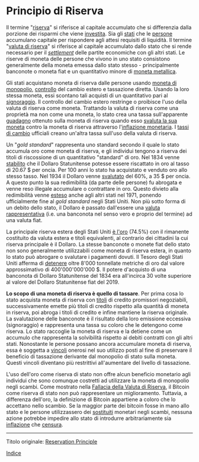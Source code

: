# Principio di Riserva



Il termine "[riserva](ch098-reserve-definition.md)" si riferisce al capitale accumulato che si differenzia dalla porzione dei risparmi che viene [investita](ch101-glossary.md#dare-in-prestito---investire). Sia gli [stati](ch101-glossary.md#stato) che le [persone](ch101-glossary.md#persona) accumulano capitale per rispondere agli attesi requisiti di liquidità. Il termine "[valuta di riserva](https://it.wikipedia.org/wiki/Valuta_di_riserva)" si riferisce al capitale accumulato dallo stato che si rende necessario per il [_settlement_](https://en.wikipedia.org/wiki/Settlement_(finance)) delle partite economiche con gli altri stati. Le riserve di moneta delle persone che vivono in uno stato consistono generalmente della moneta emessa dallo stato stesso - principalmente banconote o moneta fiat e un quantitativo minore di [moneta metallica](https://it.wikipedia.org/wiki/Moneta_merce). 

Gli stati acquistano moneta di riserva dalle persone usando [moneta di monopolio](ch005-money-taxonomy.md), [controllo](https://en.wikipedia.org/wiki/Foreign_exchange_controls) del cambio estero e tassazione diretta. Usando la loro stessa moneta, essi scontano tali acquisti di un  quantitativo pari al [signoraggio](https://it.wikipedia.org/wiki/Signoraggio). Il controllo del cambio estero restringe o proibisce l'uso della valuta di riserva come moneta. Trattando la valuta di riserva come una proprietà ma non come una moneta, lo stato crea una tassa sull'apparente [guadagno](https://www.investopedia.com/articles/personal-finance/081616/understanding-taxes-physical-goldsilver-investments.asp) ottenuto sulla moneta di riserva quando esso [svaluta la sua moneta](https://en.wikipedia.org/wiki/Inflation) contro la moneta di riserva attraverso l'[inflazione monetaria](https://en.wikipedia.org/wiki/Monetary_inflation). I [tassi di cambio](https://en.wikipedia.org/wiki/Exchange_rate#Parallel_exchange_rate) ufficiali creano un'altra tassa sull'uso della valuta di riserva.

Un "_gold standard_" rappresenta uno standard secondo il quale lo stato accumula oro come moneta di riserva, e gli individui tengono a riserva dei titoli di riscossione di un quantitativo "standard" di oro. Nel 1834 venne [stabilito](https://en.wikipedia.org/wiki/Coinage_Act_of_1834) che il Dollaro Statunitense potesse essere riscattato in oro al tasso di 20.67 $ per oncia. Per 100 anni lo stato ha acquistato e venduto oro allo stesso tasso. Nel 1934 il Dollaro venne [svalutato](https://en.wikipedia.org/wiki/Gold_Reserve_Act) del 60%, a 35 $ per oncia. A questo punto la sua redimibilità (da parte delle persone) fu abrogata e venne reso illegale accumulare o contrattare in oro. Questo divieto alla redimibilità venne [esteso](https://en.wikipedia.org/wiki/Nixon_shock) anche agli altri stati nel 1971, ponendo ufficialmente fine al _gold standard_ negli Stati Uniti. Non più sotto forma di un debito dello stato, il Dollaro è passato dall'essere una [valuta rappresentativa](https://en.wikipedia.org/wiki/Representative_money) (i.e. una banconota nel senso vero e proprio del termine) ad una valuta fiat.

La principale riserva estera degli Stati Uniti [è l'oro](https://en.wikipedia.org/wiki/Gold_reserve) (74.5%) con il rimanente costituito da valuta estera e titoli equivalenti, al contrario dei cittadini la cui riserva principale è il Dollaro. La stesse banconote o monete fiat dello stato non sono generalmente utilizzabili come moneta di riserva estera, in quanto lo stato può abrogare o svalutare i pagamenti dovuti. Il Tesoro degli Stati Uniti afferma di [detenere](https://www.treasury.gov/resource-center/data-chart-center/IR-Position/Pages/01042019.aspx) oltre 8'000 tonnellate metriche di oro dal valore approssimativo di 400'000'000'000 $. Il potere d'acquisto di una banconota di Dollaro Statunitense del 1834 era all'incirca 30 volte superiore al valore del Dollaro Statunitense fiat del 2019.

**Lo scopo di una moneta di riserva è quello di tassare**. Per prima cosa lo stato acquista moneta di riserva con [titoli](https://en.wikipedia.org/wiki/Promissory_note) di credito promissori negoziabili, successivamente emette più titoli di credito rispetto alla quantità di moneta in riserva, poi abroga i titoli di credito e infine mantiene la riserva originale. La svalutazione delle banconote è il risultato della loro emissione eccessiva (signoraggio) e rappresenta una tassa su coloro che le detengono come riserva. Lo stato raccoglie la moneta di riserva e la detiene come un accumulo che rappresenta la solvibilità rispetto ai debiti contratti con gli altri stati. Nonostante le persone possano ancora accumulare moneta di riserva, essa è soggetta a [vincoli](https://www.reuters.com/article/us-venezuela-economy/venezuela-loosens-currency-exchange-controls-to-allow-forex-trading-idUSKCN1SD2NC) onerosi nel suo utilizzo posti al fine di preservare il beneficio di tassazione derivante dal monopolio di stato sulla moneta. Questi vincoli diventano più restrittivi all'aumentare del livello di tassazione.

L'uso dell'oro come riserva di stato non offre alcun beneficio monetario agli individui che sono comunque costretti ad utilizzare la moneta di monopolio negli scambi. Come mostrato  nella [Fallacia della Valuta di Riserva](ch077-reserve-currency-fallacy.md), il Bitcoin come riserva di stato non può rappresentare un miglioramento. Tuttavia, a differenza dell'oro, la definizione di Bitcoin appartiene a coloro che lo accettano nello scambio. Se la maggior parte dei bitcoin fosse in mano allo stato e le persone utilizzassero dei [sostituiti](https://wiki.mises.org/wiki/Money_substitutes) monetari negli scambi, nessuna azione potrebbe impedire allo stato di introdurre arbitrariamente sia [inflazione](ch101-glossary.md#inflazione) che [censura](ch101-glossary.md#censura).

---

Titolo originale: [Reservation Principle](https://github.com/libbitcoin/libbitcoin-system/wiki/Reservation-Principle)

[Indice](/README.md)

